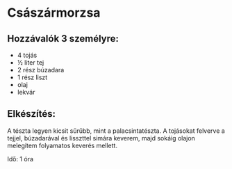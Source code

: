# Császármorzsa

## Hozzávalók 3 személyre:
* 4 tojás
* ½ liter tej
* 2 rész búzadara
* 1 rész liszt
* olaj
* lekvár

## Elkészítés:

A tészta legyen kicsit sűrűbb, mint a palacsintatészta. A tojásokat felverve a tejjel, búzadarával és lisszttel simára keverem, majd sokáig olajon melegítem folyamatos keverés mellett.

Idő: 1 óra
